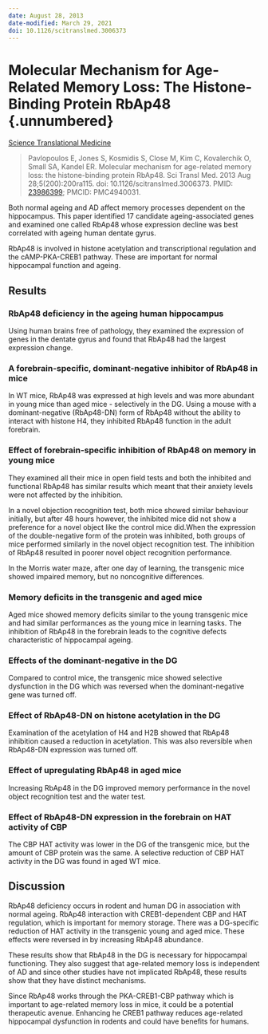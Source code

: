 ```yaml
---
date: August 28, 2013
date-modified: March 29, 2021
doi: 10.1126/scitranslmed.3006373
---
```


# Molecular Mechanism for Age-Related Memory Loss: The Histone-Binding Protein RbAp48 {.unnumbered}

[Science Translational Medicine](https://www.science.org/doi/10.1126/scitranslmed.3006373)

> Pavlopoulos E, Jones S, Kosmidis S, Close M, Kim C, Kovalerchik O, Small SA,
> Kandel ER. Molecular mechanism for age-related memory loss: the
> histone-binding protein RbAp48. Sci Transl Med. 2013 Aug 28;5(200):200ra115.
> doi: 10.1126/scitranslmed.3006373. PMID:
> [23986399](https://pubmed.ncbi.nlm.nih.gov/23986399); PMCID: PMC4940031.

Both normal ageing and AD affect memory processes dependent on the hippocampus.
This paper identified 17 candidate ageing-associated genes and examined one
called RbAp48 whose expression decline was best correlated with ageing human
dentate gyrus.

RbAp48 is involved in histone acetylation and transcriptional regulation and the
cAMP-PKA-CREB1 pathway. These are important for normal hippocampal function and
ageing.

## Results

### RbAp48 deficiency in the ageing human hippocampus

Using human brains free of pathology, they examined the expression of genes in
the dentate gyrus and found that RbAp48 had the largest expression change.

### A forebrain-specific, dominant-negative inhibitor of RbAp48 in mice

In WT mice, RbAp48 was expressed at high levels and was more abundant in young
mice than aged mice - selectively in the DG. Using a mouse with a
dominant-negative (RbAp48-DN) form of RbAp48 without the ability to interact with histone
H4, they inhibited RbAp48 function in the adult forebrain.

### Effect of forebrain-specific inhibition of RbAp48 on memory in young mice

They examined all their mice in open field tests and both the inhibited and
functional RbAp48 has similar results which meant that their anxiety levels were
not affected by the inhibition.

In a novel objection recognition test, both mice showed similar behaviour
initially, but after 48 hours however, the inhibited mice did not show a
preference for a novel object like the control mice did.When the expression of
the double-negative form of the protein was inhibited, both groups of mice
performed similarly in the novel object recognition test. The inhibition of
RbAp48 resulted in poorer novel object recognition performance.

In the Morris water maze, after one day of learning, the transgenic mice showed
impaired memory, but no noncognitive differences.

### Memory deficits in the transgenic and aged mice

Aged mice showed memory deficits similar to the young transgenic mice and had
similar performances as the young mice in learning tasks. The inhibition of
RbAp48 in the forebrain leads to the cognitive defects characteristic of
hippocampal ageing.

### Effects of the dominant-negative in the DG

Compared to control mice, the transgenic mice showed selective dysfunction in
the DG which was reversed when the dominant-negative gene was turned off.

### Effect of RbAp48-DN on histone acetylation in the DG

Examination of the acetylation of H4 and H2B showed that RbAp48 inhibition
caused a reduction in acetylation. This was also reversible when RbAp48-DN
expression was turned off.

### Effect of upregulating RbAp48 in aged mice

Increasing RbAp48 in the DG improved memory performance in the novel object
recognition test and the water test.

### Effect of RbAp48-DN expression in the forebrain on HAT activity of CBP

The CBP HAT activity was lower in the DG of the transgenic mice, but the amount
of CBP protein was the same. A selective reduction of CBP HAT activity in the DG
was found in aged WT mice.

## Discussion

RbAp48 deficiency occurs in rodent and human DG in association with normal
ageing. RbAp48 interaction with CREB1-dependent CBP and HAT regulation, which is
important for memory storage. There was a DG-specific reduction of HAT activity
in the transgenic young and aged mice. These effects were reversed in by
increasing RbAp48 abundance.

These results show that RbAp48 in the DG is necessary for hippocampal
functioning. They also suggest that age-related memory loss is independent of
AD and since other studies have not implicated RbAp48, these results show that
they have distinct mechanisms.

Since RbAp48 works through the PKA-CREB1-CBP pathway which is important to
age-related memory loss in mice, it could be a potential therapeutic avenue.
Enhancing he CREB1 pathway reduces age-related hippocampal dysfunction in
rodents and could have benefits for humans.
